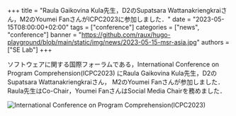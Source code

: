 +++
title = "Raula Gaikovina Kula先生，D2のSupatsara Wattanakriengkraiさん，M2のYoumei FanさんがICPC2023に参加しました．"
date = "2023-05-15T08:00:00+02:00"
tags = ["conference"]
categories = ["news", "conference"]
banner = "https://github.com/raux/hugo-playground/blob/main/static/img/news/2023-05-15-msr-asia.jpg"
authors = ["SE Lab"]
+++

ソフトウェアに関する国際フォーラムである，International Conference on Program Comprehension(ICPC2023)
にRaula Gaikovina Kula先生，D2のSupatsara Wattanakriengkraiさん，
M2のYoumei Fanさんが参加しました．Raula先生はCo-Chair，Youmei FanさんはSocial Media Chairを務めました．

![International Conference on Program Comprehension(ICPC2023)](https://github.com/raux/hugo-playground/blob/main/static/img/news/2023-05-15-msr-asia.jpg)
